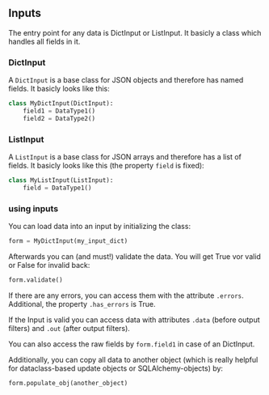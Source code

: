 ## Inputs

The entry point for any data is DictInput or ListInput. It basicly a class which handles all fields in it.


### DictInput

A `DictInput` is a base class for JSON objects and therefore has named fields. It basicly looks like this:

```python
class MyDictInput(DictInput):
    field1 = DataType1()
    field2 = DataType2()
```

### ListInput

A `ListInput` is a base class for JSON arrays and therefore has a list of fields. It basicly looks like this (the property `field` is fixed):

```python
class MyListInput(ListInput):
    field = DataType1()
```

### using inputs

You can load data into an input by initializing the class:

```python
form = MyDictInput(my_input_dict)
```

Afterwards you can (and must!) validate the data. You will get True vor valid or False for invalid back: 

```python
form.validate()
```

If there are any errors, you can access them with the attribute `.errors`. Additional, the property `.has_errors` is True. 

If the Input is valid you can access data with attributes `.data` (before output filters) and `.out` (after output filters).

You can also access the raw fields by `form.field1` in case of an DictInput.

Additionally, you can copy all data to another object (which is really helpful for dataclass-based update objects or SQLAlchemy-objects) by:

```python
form.populate_obj(another_object)
```

